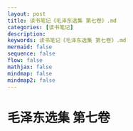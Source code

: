```yaml
---
layout: post
title: 读书笔记《毛泽东选集 第七卷》.md
categories: [读书笔记]
description: 
keywords: 读书笔记《毛泽东选集 第七卷》.md
mermaid: false
sequence: false
flow: false
mathjax: false
mindmap: false
mindmap2: false
---
```

# 毛泽东选集 第七卷 